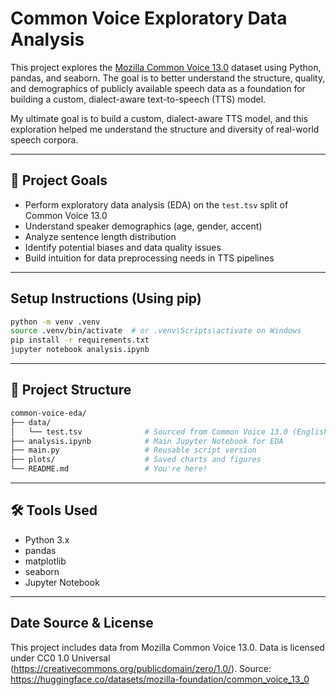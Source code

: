 # Common Voice Exploratory Data Analysis

This project explores the [Mozilla Common Voice 13.0](https://huggingface.co/datasets/mozilla-foundation/common_voice_13_0) dataset using Python, pandas, and seaborn. The goal is to better understand the structure, quality, and demographics of publicly available speech data as a foundation for building a custom, dialect-aware text-to-speech (TTS) model.

My ultimate goal is to build a custom, dialect-aware TTS model, and this exploration helped me understand the structure and diversity of real-world speech corpora.

---

## 📌 Project Goals

- Perform exploratory data analysis (EDA) on the `test.tsv` split of Common Voice 13.0
- Understand speaker demographics (age, gender, accent)
- Analyze sentence length distribution
- Identify potential biases and data quality issues
- Build intuition for data preprocessing needs in TTS pipelines

---

## Setup Instructions (Using pip)
```bash
python -m venv .venv
source .venv/bin/activate  # or .venv\Scripts\activate on Windows
pip install -r requirements.txt
jupyter notebook analysis.ipynb
```

---

## 📂 Project Structure

```bash
common-voice-eda/
├── data/
│   └── test.tsv              # Sourced from Common Voice 13.0 (English)
├── analysis.ipynb            # Main Jupyter Notebook for EDA
├── main.py   				  # Reusable script version
├── plots/                    # Saved charts and figures
└── README.md                 # You're here!
```

---

## 🛠️ Tools Used

- Python 3.x
- pandas
- matplotlib
- seaborn
- Jupyter Notebook

---

## Date Source & License
This project includes data from Mozilla Common Voice 13.0.
Data is licensed under CC0 1.0 Universal (https://creativecommons.org/publicdomain/zero/1.0/).
Source: https://huggingface.co/datasets/mozilla-foundation/common_voice_13_0